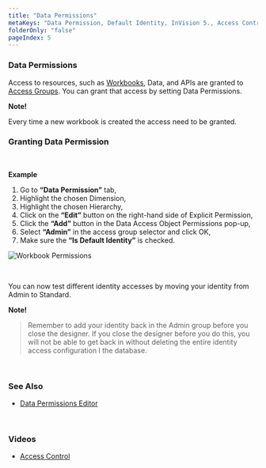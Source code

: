 ```yaml
---
title: "Data Permissions"
metaKeys: "Data Permission, Default Identity, InVision 5., Access Control"
folderOnly: "false"
pageIndex: 5
---
```


### Data Permissions 

Access to resources, such as [Workbooks](../workbooks.md), Data, and APIs are granted to [Access Groups](accessgroups.md). You can grant that access by setting Data Permissions. 

**Note!**

Every time a new workbook is created the access need to be granted.
<br/>

###	Granting Data Permission

<br/>

**Example**

1.	Go to **“Data Permission”** tab,
2.	Highlight the chosen Dimension, 
3.	Highlight the chosen Hierarchy,
4.	Click on the **“Edit”** button on the right-hand side of Explicit Permission,
5.	Click the **“Add”** button in the Data Access Object Permissions pop-up, 
6.	Select **“Admin”** in the access group selector and click OK,  
7.	Make sure the **“Is Default Identity”** is checked.  

![Workbook Permissions](https://profitbasedocs.blob.core.windows.net/images/DataPerm1.png)  

<br/>

You can now test different identity accesses by moving your identity from Admin to Standard. 

**Note!**
>Remember to add your identity back in the Admin group before you close the designer. If you close the designer before you do this, you will not be able to get back in without deleting the entire identity access configuration I the database.


<br/>

### See Also 

* [Data Permissions Editor](../workbooks/components/accesscontrol/dataperm.md)

<br/>

### Videos

* [Access Control](../../videos/accesscontrol.md)